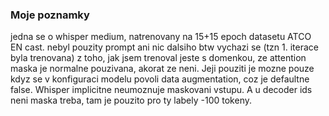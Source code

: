 ### Moje poznamky
jedna se o whisper medium, natrenovany na 15+15 epoch datasetu ATCO EN cast.
nebyl pouzity prompt ani nic dalsiho
btw vychazi se (tzn 1. iterace byla trenovana) z toho, jak jsem trenoval jeste s domenkou, ze attention maska je normalne pouzivana, akorat ze neni. Jeji pouziti je mozne pouze kdyz se v konfiguraci modelu povoli data augmentation, coz je defaultne false. Whisper implicitne neumoznuje maskovani vstupu. A u decoder ids neni maska treba, tam je pouzito pro ty labely -100 tokeny.